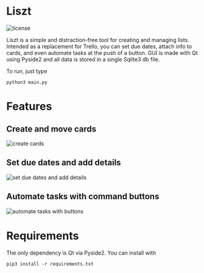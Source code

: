 
# Liszt
![license](https://img.shields.io/badge/license-GPL%203.0-brightgreen)

Liszt is a simple and distraction-free tool for creating and managing lists.
Intended as a replacement for Trello, you can set due dates, attach info to cards, and even automate tasks at the push of a button.
GUI is made with Qt using Pyside2 and all data is stored in a single Sqlite3 db file.

To run, just type
```
python3 main.py
```

# Features
## Create and move cards
![create cards](https://github.com/rwandaPinocle/Liszt/raw/master/gifs/liszt_add_and_move.gif)

## Set due dates and add details
![set due dates and add details](https://github.com/rwandaPinocle/Liszt/raw/master/gifs/liszt_modify_tasks.gif)

## Automate tasks with command buttons
![automate tasks with buttons](https://raw.githubusercontent.com/rwandaPinocle/Liszt/master/gifs/liszt_buttons.gif)

# Requirements
The only dependency is Qt via Pyside2.
You can install with 
```
pip3 install -r requirements.txt
```


